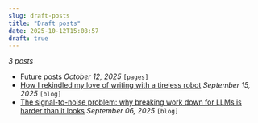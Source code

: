 ```yaml
---
slug: draft-posts
title: "Draft posts"
date: 2025-10-12T15:08:57
draft: true
---
```


*3 posts*

- [Future posts](https://warpedvisions.org/pages/future-posts/) *October 12, 2025* `[pages]`
- [How I rekindled my love of writing with a tireless robot](https://warpedvisions.org/blog/2025/how-i-rekindled-my-love-of-writing-with-a-tireless-robot-editor/) *September 15, 2025* `[blog]`
- [The signal-to-noise problem: why breaking work down for LLMs is harder than it looks](https://warpedvisions.org/blog/2025/the-signal-to-noise-problem-llm-work-breakdown/) *September 06, 2025* `[blog]`

